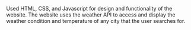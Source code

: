 Used HTML, CSS, and Javascript for design and functionality of the website. The website uses the weather API to access and display the weather condition and temperature of any city that the user searches for. 
